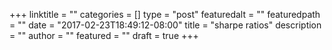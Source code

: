 +++
linktitle = ""
categories = []
type = "post"
featuredalt = ""
featuredpath = ""
date = "2017-02-23T18:49:12-08:00"
title = "sharpe ratios"
description = ""
author = ""
featured = ""
draft = true
+++
